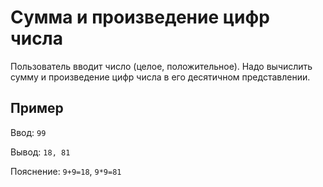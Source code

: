 # Сумма и произведение цифр числа
Пользователь вводит число (целое, положительное).
Надо вычислить сумму и произведение цифр числа в его десятичном представлении.

## Пример
Ввод: `99`

Вывод: `18, 81`

Пояснение: `9+9=18`, `9*9=81`
